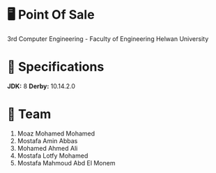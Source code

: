 # 🖥 Point Of Sale
3rd Computer Engineering - Faculty of Engineering Helwan University

# 📝 Specifications
  **JDK:** 8
  **Derby:** 10.14.2.0

# 👥 Team
1. Moaz Mohamed Mohamed
2. Mostafa Amin Abbas
3. Mohamed Ahmed Ali
4. Mostafa Lotfy Mohamed
5. Mostafa Mahmoud Abd El Monem
